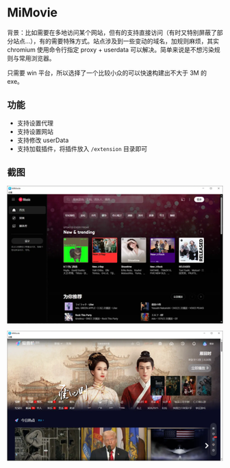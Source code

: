# MiMovie

背景：比如需要在多地访问某个网站，但有的支持直接访问（有时又特别屏蔽了部分站点…），有的需要特殊方式。站点涉及到一些变动的域名，加规则麻烦，其实 chromium 使用命令行指定 proxy + userdata 可以解决。简单来说是不想污染规则与常用浏览器。

只需要 win 平台，所以选择了一个比较小众的可以快速构建出不大于 3M 的 exe。

## 功能

- 支持设置代理
- 支持设置网站
- 支持修改 userData
- 支持加载插件，将插件放入 `/extension` 目录即可

## 截图

![YouTube Music](./screenshot/youtube-music.webp)

![IYF](./screenshot/iyf.webp)